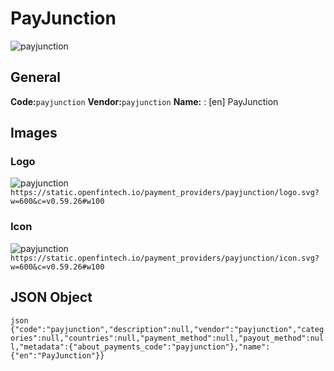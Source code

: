 # PayJunction 
![payjunction](https://static.openfintech.io/payment_providers/payjunction/logo.svg?w=600&c=v0.59.26#w100) 
## General 
**Code:**`payjunction` 
**Vendor:**`payjunction` 
**Name:** 
:	[en] PayJunction 
## Images 
### Logo 
![payjunction](https://static.openfintech.io/payment_providers/payjunction/logo.svg?w=600&c=v0.59.26#w100) 
``` https://static.openfintech.io/payment_providers/payjunction/logo.svg?w=600&c=v0.59.26#w100 ``` 
### Icon 
![payjunction](https://static.openfintech.io/payment_providers/payjunction/icon.svg?w=600&c=v0.59.26#w100) 
``` https://static.openfintech.io/payment_providers/payjunction/icon.svg?w=600&c=v0.59.26#w100 ``` 
## JSON Object 
```json {"code":"payjunction","description":null,"vendor":"payjunction","categories":null,"countries":null,"payment_method":null,"payout_method":null,"metadata":{"about_payments_code":"payjunction"},"name":{"en":"PayJunction"}} ``` 
